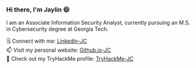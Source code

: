 ### Hi there, I'm Jaylin 😄
I am an Associate Information Security Analyst, currently pursuing an M.S. in Cybersecurity degree at Georgia Tech. 

🗒️ Connect with me: <a href="https://www.linkedin.com/jaylincabrera10/" target="_blank">LinkedIn-JC </a> <br /> 
📫 Visit my personal website: <a href="https://jaylincabrera10.github.io/" target="_blank">Github.io-JC </a> <br />
👾 Check out my TryHackMe profile: <a href="https://www.tryhackme.com/p/jaylincabrera10/" target="_blank">TryHackMe-JC </a> 

<!--
Here are some ideas to get you started:

- 🔭 I’m currently working on ...
- 🌱 I’m currently learning ...
- 👯 I’m looking to collaborate on ...
- 🤔 I’m looking for help with ...
- 💬 Ask me about ...
- 📫 How to reach me: ...
- 😄 Pronouns: ...
- ⚡ Fun fact: ...
-->
